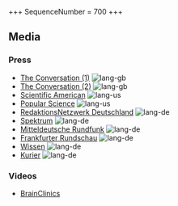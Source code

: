 +++
SequenceNumber = 700
+++

## Media

### Press

* [The Conversation (1)](https://theconversation.com/a-century-after-the-eeg-was-discovered-it-remains-a-crucial-tool-for-understanding-the-brain-213843) ![lang-gb](/assets/images/flags/gb.svg 'English')
* [The Conversation (2)](https://theconversation.com/from-diagnosing-brain-disorders-to-cognitive-enhancement-100-years-of-eeg-have-transformed-neuroscience-218012) ![lang-gb](/assets/images/flags/gb.svg 'English')
* [Scientific American](https://www.scientificamerican.com/article/from-diagnosing-brain-disorders-to-cognitive-enhancement-100-years-of-eeg/) ![lang-us](/assets/images/flags/us.svg 'English')
* [Popular Science](https://www.popsci.com/technology/what-is-eeg/) ![lang-us](/assets/images/flags/us.svg 'English')
* [RedaktionsNetzwerk Deutschland](https://www.rnd.de/wissen/hirnforschung-das-eeg-entschluesselt-seit-100-jahren-unser-gehirn-XLSHZGJ6RNOWZPMR3WENH5BJMI.html) ![lang-de](/assets/images/flags/de.svg 'German')
* [Spektrum](https://www.spektrum.de/news/hans-berger-und-die-erfindung-des-eeg/2222106) ![lang-de](/assets/images/flags/de.svg 'German')
* [Mitteldeutsche Rundfunk](https://www.mdr.de/wissen/psychologie-sozialwissenschaften/eeg-gehirn-gedankenlesen-jena-100.html) ![lang-de](/assets/images/flags/de.svg 'German')
* [Frankfurter Rundschau](https://www.fr.de/wissen/das-eeg-entschluesselt-seit-100-jahren-unser-gehirn-zr-93169687.html) ![lang-de](/assets/images/flags/de.svg 'German')
* [Wissen](https://www.wissen.de/100-jahre-eeg-als-der-blick-den-kopf-erfunden-wurde) ![lang-de](/assets/images/flags/de.svg 'German')
* [Kurier](https://kurier.at/wissen/gesundheit/eeg-elektroenzephalogramm-gehirn-gehirnaktivitaet-epilepsie-neuralink-elon-musk/402921567) ![lang-de](/assets/images/flags/de.svg 'German')

### Videos
* [BrainClinics](https://brainclinics.com/pioneers-of-the-eeg/)
